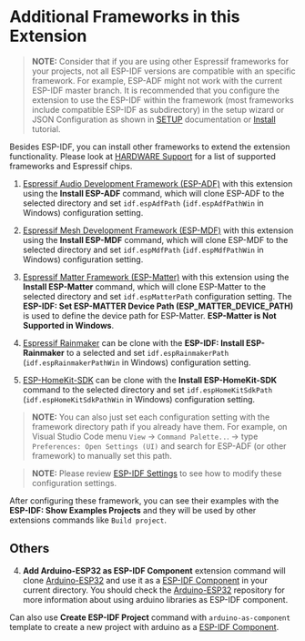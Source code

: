 # Additional Frameworks in this Extension

> **NOTE:** Consider that if you are using other Espressif frameworks for your projects, not all ESP-IDF versions are compatible with an specific framework. For example, ESP-ADF might not work with the current ESP-IDF master branch. It is recommended that you configure the extension to use the ESP-IDF within the framework (most frameworks include compatible ESP-IDF as subdirectory) in the setup wizard or JSON Configuration as shown in [SETUP](../SETUP.md) documentation or [Install](./install.md) tutorial.

Besides ESP-IDF, you can install other frameworks to extend the extension functionality. Please look at [HARDWARE Support](../HARDWARE_SUPPORT.md) for a list of supported frameworks and Espressif chips.

1. [Espressif Audio Development Framework (ESP-ADF)](https://github.com/espressif/esp-adf) with this extension using the **Install ESP-ADF** command, which will clone ESP-ADF to the selected directory and set `idf.espAdfPath` (`idf.espAdfPathWin` in Windows) configuration setting.

2. [Espressif Mesh Development Framework (ESP-MDF)](https://github.com/espressif/esp-mdf) with this extension using the **Install ESP-MDF** command, which will clone ESP-MDF to the selected directory and set `idf.espMdfPath` (`idf.espMdfPathWin` in Windows) configuration setting.

3. [Espressif Matter Framework (ESP-Matter)](https://github.com/espressif/esp-matter) with this extension using the **Install ESP-Matter** command, which will clone ESP-Matter to the selected directory and set `idf.espMatterPath` configuration setting. The **ESP-IDF: Set ESP-MATTER Device Path (ESP_MATTER_DEVICE_PATH)** is used to define the device path for ESP-Matter. **ESP-Matter is Not Supported in Windows**.

4. [Espressif Rainmaker](https://github.com/espressif/esp-rainmaker) can be clone with the **ESP-IDF: Install ESP-Rainmaker** to a selected and set `idf.espRainmakerPath` (`idf.espRainmakerPathWin` in Windows) configuration setting.

5. [ESP-HomeKit-SDK](https://github.com/espressif/esp-homekit-sdk) can be clone with the **Install ESP-HomeKit-SDK** command to the selected directory and set `idf.espHomeKitSdkPath` (`idf.espHomeKitSdkPathWin` in Windows) configuration setting.

> **NOTE:** You can also just set each configuration setting with the framework directory path if you already have them. For example, on Visual Studio Code menu `View` -> `Command Palette..`. -> type `Preferences: Open Settings (UI)` and search for ESP-ADF (or other framework) to manually set this path.

> **NOTE:** Please review [ESP-IDF Settings](../SETTINGS.md) to see how to modify these configuration settings.

After configuring these framework, you can see their examples with the **ESP-IDF: Show Examples Projects** and they will be used by other extensions commands like `Build project`.

## Others

4. **Add Arduino-ESP32 as ESP-IDF Component** extension command will clone [Arduino-ESP32](https://github.com/espressif/arduino-esp32) and use it as a [ESP-IDF Component](https://github.com/espressif/arduino-esp32/blob/master/docs/esp-idf_component.md) in your current directory. You should check the [Arduino-ESP32](https://github.com/espressif/arduino-esp32) repository for more information about using arduino libraries as ESP-IDF component.

Can also use **Create ESP-IDF Project** command with `arduino-as-component` template to create a new project with arduino as a [ESP-IDF Component](https://github.com/espressif/arduino-esp32/blob/master/docs/esp-idf_component.md).
